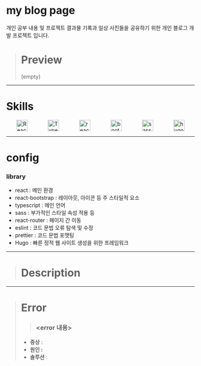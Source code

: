 # my blog page

개인 공부 내용 및 프로젝트 결과물 기록과 일상 사진들을 공유하기 위한 개인 블로그 개발 프로젝트 입니다.

> # Preview
>
> (empty)

---

# Skills

 <div id="container" style="display: flex; width: 100%; justify-content: space-around;">
  <div class="icon-block" style="display: flex; flex-flow: column nowrap; align-items: center;">
<img alt="React" max-width="100px" height="30px" src ="https://img.shields.io/badge/React-black.svg?&style=for-the-badge&logo=React&logoColor=61DAFB"/>
  </div>
  <div class="icon-block" style="display: flex; flex-flow: column nowrap; align-items: center;">
  <img alt="Typescript" max-width="100px" height="30px" src ="https://img.shields.io/badge/Typescript-3178C6.svg?&style=for-the-badge&logo=Typescript&logoColor=white"/>
  </div>
  <div class="icon-block" style="display: flex; flex-flow: column nowrap; align-items: center;">
     <img alt="react-router" max-width="100px" height="30px" src ="https://img.shields.io/badge/React_router-CA4245.svg?&style=for-the-badge&logo=React-router&logoColor=white"/>
  </div>
    <div class="icon-block" style="display: flex; flex-flow: column nowrap; align-items: center;">
         <img alt="bootstrap" max-width="100px" height="30px" src ="https://img.shields.io/badge/bootstrap-7952B3.svg?&style=for-the-badge&logo=bootstrap&logoColor=white"/>
  </div>
    <div class="icon-block" style="display: flex; flex-flow: column nowrap; align-items: center;">
     <img alt="sass" max-width="100px" height="30px" src ="https://img.shields.io/badge/sass-CC6699.svg?&style=for-the-badge&logo=sass&logoColor=white"/>
  </div>
  <div class="icon-block" style="display: flex; flex-flow: column nowrap; align-items: center;">
         <img alt="hugo" max-width="100px" height="30px" src ="https://img.shields.io/badge/hugo-FF4088.svg?&style=for-the-badge&logo=hugo&logoColor=white"/>
  </div>
 </div>

---

# config

### library

- react : 메인 환경
- react-bootstrap : 레이아웃, 아이콘 등 주 스타일적 요소
- typescript : 메인 언어
- sass : 부가적인 스타일 속성 적용 등
- react-router : 페이지 간 이동
- eslint : 코드 문법 오류 탐색 및 수정
- prettier : 코드 문법 포맷팅
- Hugo : 빠른 정적 웹 사이트 생성을 위한 프레임워크

---

> # Description

---

> # Error
>
> > ### <error 내용>
>
> - **증상** :
> - **원인 :**
> - **솔루션** :
